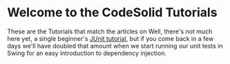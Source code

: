 Welcome to the CodeSolid Tutorials
=========

These are the Tutorials that match the articles on 
Well, there's not much here yet, a single beginner's [JUnit tutorial](https://github.com/CodeSolid/tutorials/tree/master/HelloJUnit), but if you come back in a few days we'll have doubled that amount when we start running our unit tests in Swing for an easy introduction to dependency injection.
